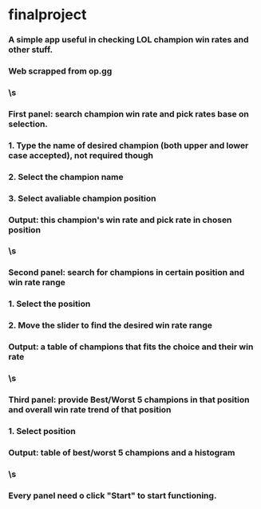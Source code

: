 # finalproject

### A simple app useful in checking LOL champion win rates and other stuff.
### Web scrapped from op.gg
### \\s

### First panel: search champion win rate and pick rates base on selection.
### 1. Type the name of desired champion (both upper and lower case accepted), not required though
### 2. Select the champion name
### 3. Select avaliable champion position
### Output: this champion's win rate and pick rate in chosen position
### \\s

### Second panel: search for champions in certain position and win rate range
### 1. Select the position
### 2. Move the slider to find the desired win rate range
### Output: a table of champions that fits the choice and their win rate
### \\s

### Third panel: provide Best/Worst 5 champions in that position and overall win rate trend of that position
### 1. Select position
### Output: table of best/worst 5 champions and a histogram
### \\s

### Every panel need o click "Start" to start functioning.
